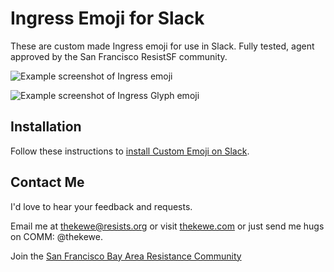 # Ingress Emoji for Slack

These are custom made Ingress emoji for use in Slack. Fully tested, agent approved by the San Francisco ResistSF community.

![Example screenshot of Ingress emoji](https://raw.githubusercontent.com/thekewe/ingress-slack-emoji/master/example.png)

![Example screenshot of Ingress Glyph emoji](https://raw.githubusercontent.com/thekewe/ingress-slack-emoji/master/example_glyphs.png)


## Installation

Follow these instructions to [install Custom Emoji on Slack](https://slack.zendesk.com/hc/en-us/articles/202931348-Using-emoji-and-emoticons).


## Contact Me

I'd love to hear your feedback and requests.

Email me at <thekewe@resists.org> or visit [thekewe.com](http://thekewe.com) or just send me hugs on COMM: @thekewe.


Join the [San Francisco Bay Area Resistance Community](http://sfbay.resists.org/)